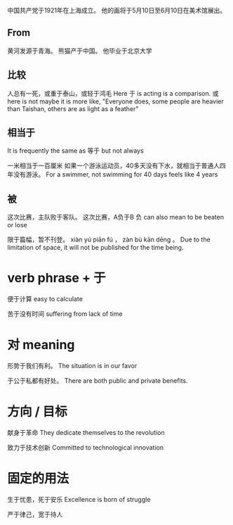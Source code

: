 中国共产党于1921年在上海成立。
他的画将于5月10日至6月10日在美术馆展出。

## From

黄河发源于青海。
熊猫产于中国。
他毕业于北京大学

## 比较

人总有一死，或重于泰山，或轻于鸿毛
Here 于 is acting is a comparison. 或 here is not maybe it is more like, "Everyone does, some people are heavier than Taishan, others are as light as a feather"

## 相当于

It is frequently the same as 等于 but not always

一米相当于一百厘米
如果一个游泳运动员，40多天没有下水，就相当于普通人四年没有游泳。
For a swimmer, not swimming for 40 days feels like 4 years

## 被

这次比赛，主队败于客队。
这次比赛，A负于B
负 can also mean to be beaten or lose

限于篇幅，暂不刊登。
xiàn yú piān fú ， zàn bù kān dēng 。
Due to the limitation of space, it will not be published for the time being.

# verb phrase + 于

便于计算
easy to calculate

苦于没有时间
suffering from lack of time

# 对 meaning

形势于我们有利。
The situation is in our favor

于公于私都有好处。
There are both public and private benefits.

# 方向 / 目标

献身于革命
They dedicate themselves to the revolution

致力于技术创新
Committed to technological innovation

# 固定的用法

生于忧患，死于安乐
Excellence is born of struggle

严于律己，宽于待人